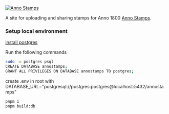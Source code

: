 [![Anno Stamps](https://annostamps.com/anno-stamps-logo.svg)](https://annostamps.com/)

A site for uploading and sharing stamps for Anno 1800
[Anno Stamps](https://annostamps.com).

### Setup local environment

[install postgres](https://www.prisma.io/dataguide/postgresql/setting-up-a-local-postgresql-database)

Run the following commands

```bash
sudo -u postgres psql
CREATE DATABASE annostamps;
GRANT ALL PRIVILEGES ON DATABASE annostamps TO postgres;
```

create .env in root with
DATABASE_URL="postgresql://postgres:postgres@localhost:5432/annostamps"

```sh
pnpm i
pnpm build:db
```
